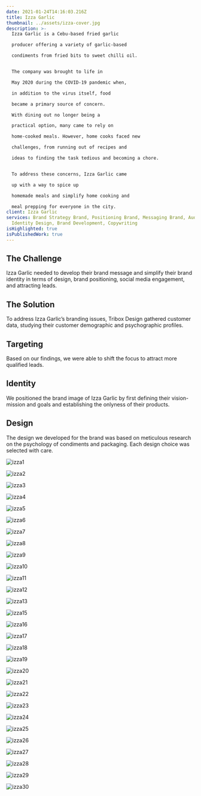 ```yaml
---
date: 2021-01-24T14:16:03.216Z
title: Izza Garlic
thumbnail: ../assets/izza-cover.jpg
description: >-
  Izza Garlic is a Cebu-based fried garlic

  producer offering a variety of garlic-based

  condiments from fried bits to sweet chilli oil.


  The company was brought to life in

  May 2020 during the COVID-19 pandemic when,

  in addition to the virus itself, food

  became a primary source of concern.

  With dining out no longer being a

  practical option, many came to rely on

  home-cooked meals. However, home cooks faced new

  challenges, from running out of recipes and

  ideas to finding the task tedious and becoming a chore.


  To address these concerns, Izza Garlic came

  up with a way to spice up

  homemade meals and simplify home cooking and

  meal prepping for everyone in the city.
client: Izza Garlic
services: Brand Strategy Brand, Positioning Brand, Messaging Brand, Audit Brand,
  Identity Design, Brand Development, Copywriting
isHighlighted: true
isPublishedWork: true
---
```

## The Challenge

Izza Garlic needed to develop their brand message and simplify their brand identity in terms of design, brand positioning, social media engagement, and attracting leads.

## The Solution

To address Izza Garlic’s branding issues, Tribox Design gathered customer data, studying their customer demographic and psychographic profiles.

## Targeting

Based on our findings, we were able to shift the focus to attract more qualified leads.

## Identity

We positioned the brand image of Izza Garlic by first defining their vision-mission and goals and establishing the onlyness of their products.

## Design

The design we developed for the brand was based on meticulous research on the psychology of condiments and packaging. Each design choice was selected with care.

![izza1](../assets/izza-1.jpg)

![izza2](../assets/izza-2.jpg)

![izza3](../assets/izza-3.jpg)

![izza4](../assets/izza-4.jpg)

![izza5](../assets/izza-5.jpg)

![izza6](../assets/izza-6.jpg)

![izza7](../assets/izza-7.jpg)

![izza8](../assets/izza-8.jpg)

![izza9](../assets/izza-9.jpg)

![izza10](../assets/izza-10.jpg)

![izza11](../assets/izza-11.jpg)

![izza12](../assets/izza-12.jpg)

![izza13](../assets/izza-13.jpg)

![izza15](../assets/izza-15.jpg)

![izza16](../assets/izza-16.jpg)

![izza17](../assets/izza-17.jpg)

![izza18](../assets/izza-18.jpg)

![izza19](../assets/izza-19.jpg)

![izza20](../assets/izza-20.jpg)

![izza21](../assets/izza-21.jpg)

![izza22](../assets/izza-22.jpg)

![izza23](../assets/izza-23.jpg)

![izza24](../assets/izza-24.jpg)

![izza25](../assets/izza-25.jpg)

![izza26](../assets/izza-26.jpg)

![izza27](../assets/izza-27.jpg)

![izza28](../assets/izza-28.jpg)

![izza29](../assets/izza-29.jpg)

![izza30](../assets/izza-30.jpg)